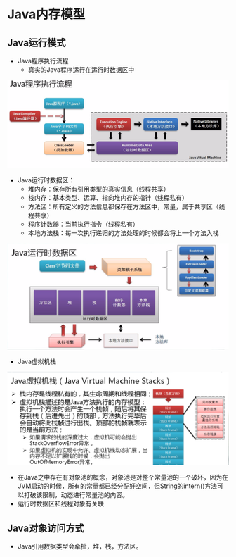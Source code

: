 # Java内存模型

## Java运行模式

* Java程序执行流程
    - 真实的Java程序运行在运行时数据区中

![IMG1](https://raw.githubusercontent.com/BryantChang/JVM_Test/master/memory_model/imgs/img1.png)

* Java运行时数据区：
    - 堆内存：保存所有引用类型的真实信息（线程共享）
    - 栈内存：基本类型、运算、指向堆内存的指针（线程私有）
    - 方法区：所有定义的方法信息都保存在方法区中，常量，属于共享区（线程共享）
    - 程序计数器：当前执行指令（线程私有）
    - 本地方法栈：每一次执行递归的方法处理的时候都会将上一个方法入栈

![IMG2](https://raw.githubusercontent.com/BryantChang/JVM_Test/master/memory_model/imgs/img2.png)

* Java虚拟机栈

![IMG3](https://raw.githubusercontent.com/BryantChang/JVM_Test/master/memory_model/imgs/img3.png)

* 在Java之中存在有对象池的概念，对象池是对整个常量池的一个破坏，因为在JVM启动的时候，所有的常量都已经分配好空间，但String的intern()方法可以打破该限制，动态进行常量池的内容。
* 运行时数据区和线程对象有关联

## Java对象访问方式

* Java引用数据类型会牵扯，堆，栈，方法区。








